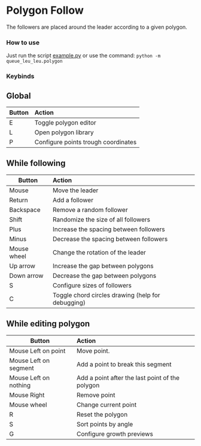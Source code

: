# Polygon Follow
The followers are placed around the leader according to a given polygon.


### How to use
Just run the script [example.py](example.py) or use the command: ``python -m queue_leu_leu.polygon``


### Keybinds

## Global
Button      | Action
------------|:-------
E           | Toggle polygon editor
L           | Open polygon library
P           | Configure points trough coordinates

## While following
Button      | Action
------------|:-------
Mouse       | Move the leader
Return      | Add a follower
Backspace   | Remove a random follower
Shift       | Randomize the size of all followers 
Plus        | Increase the spacing between followers
Minus       | Decrease the spacing between followers
Mouse wheel | Change the rotation of the leader
Up arrow    | Increase the gap between polygons
Down arrow  | Decrease the gap between polygons
S           | Configure sizes of followers
C           | Toggle chord circles drawing (help for debugging)

## While editing polygon
Button                 | Action
-----------------------|:-------
Mouse Left on point    | Move point.
Mouse Left on segment  | Add a point to break this segment
Mouse Left on nothing  | Add a point after the last point of the polygon
Mouse Right            | Remove point
Mouse wheel            | Change current point
R                      | Reset the polygon
S                      | Sort points by angle
G                      | Configure growth previews